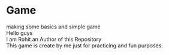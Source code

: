 # Game
making some basics and simple game
<br>
Hello guys
<br>
I am Rohit an Author of this Repository
<br>
This game is create by me just for practicing and fun purposes.

